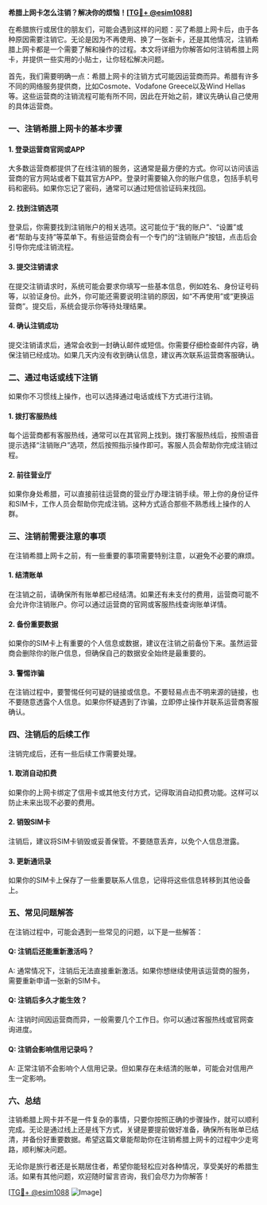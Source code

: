 **希腊上网卡怎么注销？解决你的烦恼！[[TG💪+ @esim1088](https://t.me/s/esim1088)]**

在希腊旅行或居住的朋友们，可能会遇到这样的问题：买了希腊上网卡后，由于各种原因需要注销它。无论是因为不再使用、换了一张新卡，还是其他情况，注销希腊上网卡都是一个需要了解和操作的过程。本文将详细为你解答如何注销希腊上网卡，并提供一些实用的小贴士，让你轻松解决问题。

首先，我们需要明确一点：希腊上网卡的注销方式可能因运营商而异。希腊有许多不同的网络服务提供商，比如Cosmote、Vodafone Greece以及Wind Hellas等。这些运营商的注销流程可能有所不同，因此在开始之前，建议先确认自己使用的具体运营商。

### 一、注销希腊上网卡的基本步骤

#### 1. 登录运营商官网或APP
大多数运营商都提供了在线注销的服务，这通常是最方便的方式。你可以访问该运营商的官方网站或者下载其官方APP。登录时需要输入你的账户信息，包括手机号码和密码。如果你忘记了密码，通常可以通过短信验证码来找回。

#### 2. 找到注销选项
登录后，你需要找到注销账户的相关选项。这可能位于“我的账户”、“设置”或者“帮助与支持”等菜单下。有些运营商会有一个专门的“注销账户”按钮，点击后会引导你完成注销流程。

#### 3. 提交注销请求
在提交注销请求时，系统可能会要求你填写一些基本信息，例如姓名、身份证号码等，以验证身份。此外，你可能还需要说明注销的原因，如“不再使用”或“更换运营商”。提交后，系统会提示你等待处理结果。

#### 4. 确认注销成功
提交注销请求后，通常会收到一封确认邮件或短信。你需要仔细检查邮件内容，确保注销已经成功。如果几天内没有收到确认信息，建议再次联系运营商客服确认。

### 二、通过电话或线下注销

如果你不习惯线上操作，也可以选择通过电话或线下方式进行注销。

#### 1. 拨打客服热线
每个运营商都有客服热线，通常可以在其官网上找到。拨打客服热线后，按照语音提示选择“注销账户”选项，然后按照指示操作即可。客服人员会帮助你完成注销过程。

#### 2. 前往营业厅
如果你身处希腊，可以直接前往运营商的营业厅办理注销手续。带上你的身份证件和SIM卡，工作人员会帮助你完成注销。这种方式适合那些不熟悉线上操作的人群。

### 三、注销前需要注意的事项

在注销希腊上网卡之前，有一些重要的事项需要特别注意，以避免不必要的麻烦。

#### 1. 结清账单
在注销之前，请确保所有账单都已经结清。如果还有未支付的费用，运营商可能不会允许你注销账户。你可以通过运营商的官网或客服热线查询账单详情。

#### 2. 备份重要数据
如果你的SIM卡上有重要的个人信息或数据，建议在注销之前备份下来。虽然运营商会删除你的账户信息，但确保自己的数据安全始终是最重要的。

#### 3. 警惕诈骗
在注销过程中，要警惕任何可疑的链接或信息。不要轻易点击不明来源的链接，也不要随意透露个人信息。如果你怀疑遇到了诈骗，立即停止操作并联系运营商客服确认。

### 四、注销后的后续工作

注销完成后，还有一些后续工作需要处理。

#### 1. 取消自动扣费
如果你的上网卡绑定了信用卡或其他支付方式，记得取消自动扣费功能。这样可以防止未来出现不必要的费用。

#### 2. 销毁SIM卡
注销后，建议将SIM卡销毁或妥善保管。不要随意丢弃，以免个人信息泄露。

#### 3. 更新通讯录
如果你的SIM卡上保存了一些重要联系人信息，记得将这些信息转移到其他设备上。

### 五、常见问题解答

在注销过程中，可能会遇到一些常见的问题，以下是一些解答：

#### Q: 注销后还能重新激活吗？
A: 通常情况下，注销后无法直接重新激活。如果你想继续使用该运营商的服务，需要重新申请一张新的SIM卡。

#### Q: 注销后多久才能生效？
A: 注销时间因运营商而异，一般需要几个工作日。你可以通过客服热线或官网查询进度。

#### Q: 注销会影响信用记录吗？
A: 正常注销不会影响个人信用记录。但如果存在未结清的账单，可能会对信用产生一定影响。

### 六、总结

注销希腊上网卡并不是一件复杂的事情，只要你按照正确的步骤操作，就可以顺利完成。无论是通过线上还是线下方式，关键是要提前做好准备，确保所有账单已结清，并备份好重要数据。希望这篇文章能帮助你在注销希腊上网卡的过程中少走弯路，顺利解决问题。

无论你是旅行者还是长期居住者，希望你能轻松应对各种情况，享受美好的希腊生活。如果有其他问题，欢迎随时留言咨询，我们会尽力为你解答！

[[TG💪+ @esim1088](https://t.me/s/esim1088) ![Image](https://i.postimg.cc/4NQfJmqS/Snipaste-2025-05-13-00-14-12.png)]